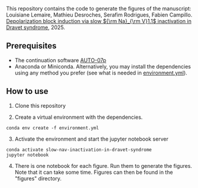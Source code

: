 This repository contains the code to generate the figures of the manuscript:
Louisiane Lemaire, Mathieu Desroches, Serafim Rodrigues, Fabien Campillo. [Depolarization block induction via slow ${\rm Na}_{\rm V}1.1$ inactivation in Dravet syndrome](https://arxiv.org/abs/2505.03919), 2025.

## Prerequisites
- The continuation software [AUTO-07p](https://github.com/auto-07p/auto-07p)
- Anaconda or Miniconda. Alternatively, you may install the dependencies using any method you prefer (see what is needed in [environment.yml](environment.yml)).

## How to use

1. Clone this repository

2. Create a virtual environment with the dependencies.
```commandline
conda env create -f environment.yml
```

3. Activate the environment and start the jupyter notebook server
```commandline
conda activate slow-nav-inactivation-in-dravet-syndrome
jupyter notebook
```

4. There is one notebook for each figure. Run them to generate the figures. Note that it can take some time. Figures can then be found in the "figures" directory.